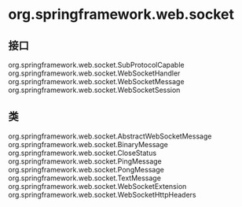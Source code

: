 # org.springframework.web.socket

## 接口

org.springframework.web.socket.SubProtocolCapable
org.springframework.web.socket.WebSocketHandler
org.springframework.web.socket.WebSocketMessage<T>
org.springframework.web.socket.WebSocketSession

## 类

org.springframework.web.socket.AbstractWebSocketMessage<T>
org.springframework.web.socket.BinaryMessage
org.springframework.web.socket.CloseStatus
org.springframework.web.socket.PingMessage
org.springframework.web.socket.PongMessage
org.springframework.web.socket.TextMessage
org.springframework.web.socket.WebSocketExtension
org.springframework.web.socket.WebSocketHttpHeaders




